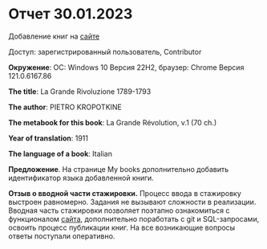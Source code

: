 # Отчет 30.01.2023

Добавление книг на [сайте](https://www.alefowl.com/)

Доступ: зарегистрированный пользователь, Contributor

**Окружение**:
OC: Windows 10 Версия 22H2,
браузер: Chrome Версия 121.0.6167.86


**The title**: La Grande Rivoluzione 1789-1793

**The author**: PIETRO KROPOTKINE

**The metabook for this book**: La Grande Révolution, v.1 (70 ch.)

**Year of translation**: 1911

**The language of a book**: Italian

**Предложение**. На странице My books дополнительно добавить идентификатор языка добавленной книги.

**Отзыв о вводной части стажировки.**
Процесс ввода в стажировку выстроен равномерно. Задания не вызывают сложности в реализации. Вводная часть стажировки позволяет поэтапно ознакомиться с функционалом [сайта](https://www.alefowl.com/), дополнительно поработать с git и SQL-запросами, освоить процесс публикации книг. На все возникающие вопросы ответы поступали оперативно.  

